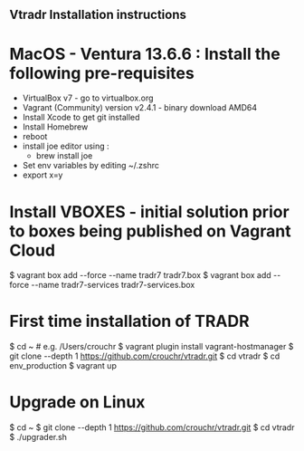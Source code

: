 ## Vtradr Installation instructions ##

# MacOS - Ventura 13.6.6 : Install the following pre-requisites
- VirtualBox v7 - go to virtualbox.org
- Vagrant (Community) version v2.4.1 - binary download AMD64
- Install Xcode to get git installed
- Install Homebrew
- reboot
- install joe editor using :
  - brew install joe  
- Set env variables by editing ~/.zshrc
- export x=y

# Install VBOXES - initial solution prior to boxes being published on Vagrant Cloud
$ vagrant box add --force --name tradr7 tradr7.box
$ vagrant box add --force --name tradr7-services tradr7-services.box


# First time installation of TRADR
$ cd ~          # e.g. /Users/crouchr
$ vagrant plugin install vagrant-hostmanager
$ git clone --depth 1 https://github.com/crouchr/vtradr.git
$ cd vtradr
$ cd env_production
$ vagrant up




# Upgrade on Linux
$ cd ~
$ git clone --depth 1 https://github.com/crouchr/vtradr.git
$ cd vtradr
$ ./upgrader.sh